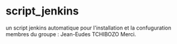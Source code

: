 # script_jenkins
un script jenkins automatique pour l'installation et la confuguration
membres du groupe : Jean-Eudes TCHIBOZO
Merci.
